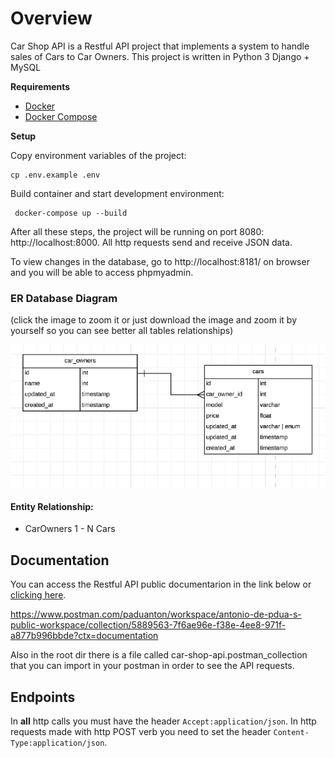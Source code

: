 # Overview

Car Shop API is a Restful API project that implements a system to handle sales of Cars to Car Owners. This project is written in Python 3 Django + MySQL


**Requirements**

* [Docker](https://www.docker.com/get-started)
* [Docker Compose](https://docs.docker.com/compose/install)
  
**Setup**

Copy environment variables of the project:
```
cp .env.example .env
```

Build container and start development environment:
```
 docker-compose up --build
```

After all these steps, the project will be running on port 8080: http://localhost:8000. All http requests send and receive JSON data.

To view changes in the database, go to http://localhost:8181/ on browser and you will be able to access phpmyadmin.

### ER Database Diagram
(click the image to zoom it or just download the image and zoom it by yourself so you can see better all tables relationships)

![](https://raw.githubusercontent.com/paduanton/car-shop-api/main/docs/ER-diagram.png)


#### Entity Relationship:
- CarOwners 1 - N Cars


## Documentation

You can access the Restful API public documentarion in the link below or [clicking here](https://www.postman.com/paduanton/workspace/antonio-de-pdua-s-public-workspace/collection/5889563-7f6ae96e-f38e-4ee8-971f-a877b996bbde?ctx=documentation). 

https://www.postman.com/paduanton/workspace/antonio-de-pdua-s-public-workspace/collection/5889563-7f6ae96e-f38e-4ee8-971f-a877b996bbde?ctx=documentation

Also in the root dir there is a file called car-shop-api.postman_collection that you can import in your postman in order to see the API requests.
## Endpoints

In **all** http calls you must have the header `Accept:application/json`. In http requests made with http POST verb you need to set the header `Content-Type:application/json`.

